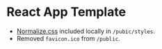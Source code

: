 # React App Template

* [Normalize.css](http://necolas.github.io/normalize.css/) included locally in `/pubic/styles`.
* Removed `favicon.ico` from `/public`.
 